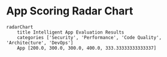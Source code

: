 # App Scoring Radar Chart

```mermaid
radarChart
    title Intelligent App Evaluation Results
    categories ['Security', 'Performance', 'Code Quality', 'Architecture', 'DevOps']
    App [200.0, 300.0, 300.0, 400.0, 333.33333333333337]
```
